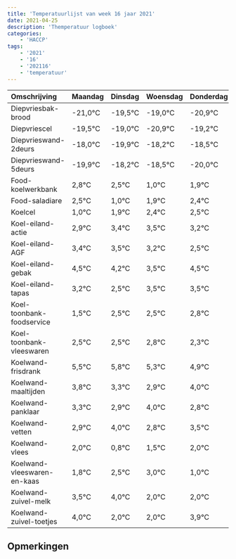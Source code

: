 ```yaml
---
title: 'Temperatuurlijst van week 16 jaar 2021'
date: 2021-04-25
description: 'Themperatuur logboek'
categories:
    - 'HACCP'
tags:
    - '2021'
    - '16'
    - '202116'
    - 'temperatuur'
---
```

|Omschrijving|Maandag|Dinsdag|Woensdag|Donderdag|Vrijdag|Zaterdag|Zondag|
|:---|:---|:---|:---|:---|:---|:---|:---|
|Diepvriesbak-brood|-21,0°C|-19,5°C|-19,0°C|-20,9°C|-19,2°C|-19,5°C|-21,0°C|
|Diepvriescel|-19,5°C|-19,0°C|-20,9°C|-19,2°C|-19,5°C|-21,0°C|-20,1°C|
|Diepvrieswand-2deurs|-18,0°C|-19,9°C|-18,2°C|-18,5°C|-20,0°C|-19,1°C|-18,6°C|
|Diepvrieswand-5deurs|-19,9°C|-18,2°C|-18,5°C|-20,0°C|-19,1°C|-18,6°C|-18,5°C|
|Food-koelwerkbank|2,8°C|2,5°C|1,0°C|1,9°C|2,4°C|2,5°C|2,2°C|
|Food-saladiare|2,5°C|1,0°C|1,9°C|2,4°C|2,5°C|2,2°C|1,5°C|
|Koelcel|1,0°C|1,9°C|2,4°C|2,5°C|2,2°C|1,5°C|2,5°C|
|Koel-eiland-actie|2,9°C|3,4°C|3,5°C|3,2°C|2,5°C|3,5°C|3,5°C|
|Koel-eiland-AGF|3,4°C|3,5°C|3,2°C|2,5°C|3,5°C|3,5°C|3,8°C|
|Koel-eiland-gebak|4,5°C|4,2°C|3,5°C|4,5°C|4,5°C|4,8°C|4,3°C|
|Koel-eiland-tapas|3,2°C|2,5°C|3,5°C|3,5°C|3,8°C|3,3°C|2,9°C|
|Koel-toonbank-foodservice|1,5°C|2,5°C|2,5°C|2,8°C|2,3°C|1,9°C|3,0°C|
|Koel-toonbank-vleeswaren|2,5°C|2,5°C|2,8°C|2,3°C|1,9°C|3,0°C|1,8°C|
|Koelwand-frisdrank|5,5°C|5,8°C|5,3°C|4,9°C|6,0°C|4,8°C|5,5°C|
|Koelwand-maaltijden|3,8°C|3,3°C|2,9°C|4,0°C|2,8°C|3,5°C|4,0°C|
|Koelwand-panklaar|3,3°C|2,9°C|4,0°C|2,8°C|3,5°C|4,0°C|2,0°C|
|Koelwand-vetten|2,9°C|4,0°C|2,8°C|3,5°C|4,0°C|2,0°C|2,0°C|
|Koelwand-vlees|2,0°C|0,8°C|1,5°C|2,0°C|0,0°C|0,0°C|1,9°C|
|Koelwand-vleeswaren-en-kaas|1,8°C|2,5°C|3,0°C|1,0°C|1,0°C|2,9°C|3,0°C|
|Koelwand-zuivel-melk|3,5°C|4,0°C|2,0°C|2,0°C|3,9°C|4,0°C|3,5°C|
|Koelwand-zuivel-toetjes|4,0°C|2,0°C|2,0°C|3,9°C|4,0°C|3,5°C|2,8°C|

## Opmerkingen


